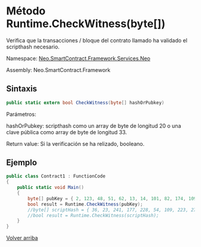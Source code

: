 # Método Runtime.CheckWitness(byte[])

Verifica que la transacciones / bloque del contrato llamado ha validado el scripthash necesario.


Namespace: [Neo.SmartContract.Framework.Services.Neo](../../Neo.md)

Assembly: Neo.SmartContract.Framework

## Sintaxis

```c#
public static extern bool CheckWitness(byte[] hashOrPubkey)
```

Parámetros:

hashOrPubkey: scripthash como un array de byte de longitud 20 o una clave pública como array de byte de longitud 33.

Return value: Si la verificación se ha relizado, booleano.

## Ejemplo

```c#
public class Contract1 : FunctionCode
{
    public static void Main()
    {
        byte[] pubKey = { 2, 123, 48, 51, 62, 13, 14, 101, 82, 174, 109, 29, 169, 249, 64, 159, 85, 30, 53, 238, 151, 25, 48, 94, 148, 93, 196, 220, 186, 153, 132, 86, 202 };
        bool result = Runtime.CheckWitness(pubKey);
        //byte[] scriptHash = { 36, 23, 241, 177, 228, 54, 109, 223, 27, 237, 139, 54, 207, 38, 132, 101, 172, 3, 10, 73 };
        //bool result = Runtime.CheckWitness(scriptHash);
    }
}
```



[Volver arriba](../Runtime.md)